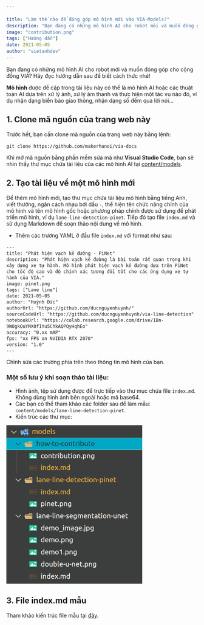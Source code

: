 ```yaml
---

title: "Làm thế nào để đóng góp mô hình mới vào VIA-Models?"
description: "Bạn đang có những mô hình AI cho robot mới và muốn đóng góp cho cộng đồng VIA? Hãy đọc hướng dẫn sau để biết cách thức nhé!"
image: "contribution.png"
tags: ["Hướng dẫn"]
date: 2021-05-05
author: "vietanhdev"
---
```


Bạn đang có những mô hình AI cho robot mới và muốn đóng góp cho cộng đồng VIA? Hãy đọc hướng dẫn sau để biết cách thức nhé!

**Mô hình** được đề cập trong tài liệu này có thể là mô hình AI hoặc các thuật toán AI dựa trên xử lý ảnh, xử lý âm thanh và thực hiện một tác vụ nào đó, ví dụ nhận dạng biển báo giao thông, nhận dạng số đếm qua lời nói...

## 1. Clone mã nguồn của trang web này

Trước hết, bạn cần clone mã nguồn của trang web này bằng lệnh:

```
git clone https://github.com/makerhanoi/via-docs
```

Khi mở mã nguồn bằng phần mềm sửa mã như **Visual Studio Code**, bạn sẽ nhìn thấy thư mục chứa tài liệu của các mô hình AI tại [content/models](https://github.com/makerhanoi/via-docs/tree/master/content/models).

## 2. Tạo tài liệu về một mô hình mới

Để thêm mô hình mới, tạo thư mục chứa tài liệu mô hình bằng tiếng Anh, viết thường, ngăn cách nhau bởi dấu `-`, thể hiện tên chức năng chính của mô hình và tên mô hình gốc hoặc phương pháp chính được sử dụng để phát triển mô hình, ví dụ `lane-line-detection-pinet`. Tiếp đó tạo file `index.md` và sử dụng Markdown để soạn thảo nội dung về mô hình.

- Thêm các trường YAML ở đầu file `index.md` với format như sau:

```
---
title: "Phát hiện vạch kẻ đường - PiNet"
description: "Phát hiện vạch kẻ đường là bài toán rất quan trọng khi xây dựng xe tự hành. Mô hình phát hiện vạch kẻ đường dựa trên PiNet cho tốc độ cao và độ chính xác tương đối tốt cho các ứng dụng xe tự hành của VIA."
image: pinet.png
tags: ["Lane line"]
date: 2021-05-05
author: "Huỳnh Đức"
authorUrl: "https://github.com/ducnguyenhuynh/"
sourceCodeUrl: "https://github.com/ducnguyenhuynh/via-line-detection"
notebookUrl: "https://colab.research.google.com/drive/1Bn-9WOgkQuYMX0fIYu5ChkAQPQyHqhEo"
accuracy: "0.xx mAP"
fps: "xx FPS on NVIDIA RTX 2070"
version: "1.0"
---
```

Chỉnh sửa các trường phía trên theo thông tin mô hình của bạn.


### Một số lưu ý khi soạn thảo tài liệu:

- Hình ảnh, tệp sử dụng được để trực tiếp vào thư mục chứa file `index.md`. Không dùng hình ảnh bên ngoài hoặc mã base64.
- Các bạn có thể tham khảo các folder sau để làm mẫu: `content/models/lane-line-detection-pinet`.
- Kiến trúc các thư mục:

![](folder-structure.png)


## 3. File index.md mẫu

Tham khảo kiến trúc file mẫu tại [đây](/vi/models/how-to-contribute/index-sample.txt).